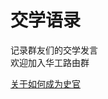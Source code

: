 # 交学语录
记录群友们的交学发言  
欢迎加入华工路由群  

[关于如何成为史官](https://github.com/SCUTwlanjiaoxue/scutwlanjiaoxue.github.io/blob/main/%E7%BB%99%E6%96%B0%E4%BA%BA%E5%8F%B2%E5%AE%98%E7%9A%84%E5%85%A5%E9%97%A8%E6%95%99%E7%A8%8B.md)
